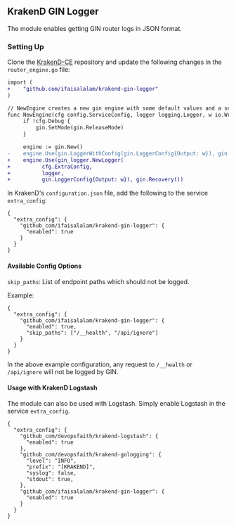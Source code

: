 ## KrakenD GIN Logger

The module enables getting GIN router logs in JSON format.

### Setting Up

Clone the [KrakenD-CE](https://github.com/devopsfaith/krakend-ce) repository and update the following changes in the `router_engine.go` file:

```diff
import (
+    "github.com/ifaisalalam/krakend-gin-logger"
)

// NewEngine creates a new gin engine with some default values and a secure middleware
func NewEngine(cfg config.ServiceConfig, logger logging.Logger, w io.Writer) *gin.Engine {
     if !cfg.Debug {
         gin.SetMode(gin.ReleaseMode)
     }

     engine := gin.New()
-    engine.Use(gin.LoggerWithConfig(gin.LoggerConfig{Output: w}), gin.Recovery())
+    engine.Use(gin_logger.NewLogger(
+	       cfg.ExtraConfig,
+	       logger,
+	       gin.LoggerConfig{Output: w}), gin.Recovery())
```

In KrakenD's `configuration.json` file, add the following to the service `extra_config`:

```json5
{
  "extra_config": {
    "github_com/ifaisalalam/krakend-gin-logger": {
      "enabled": true
    }
  }
}
```

#### Available Config Options

`skip_paths`: List of endpoint paths which should not be logged.

Example:

```json5
{
  "extra_config": {
    "github_com/ifaisalalam/krakend-gin-logger": {
      "enabled": true,
      "skip_paths": ["/__health", "/api/ignore"]
    }
  }
}
```

In the above example configuration, any request to `/__health` or `/api/ignore` will not be logged by GIN.

#### Usage with KrakenD Logstash

The module can also be used with Logstash. Simply enable Logstash in the service `extra_config`.

```json5
{
  "extra_config": {
    "github_com/devopsfaith/krakend-logstash": {
      "enabled": true
    },
    "github_com/devopsfaith/krakend-gologging": {
      "level": "INFO",
      "prefix": "[KRAKEND]",
      "syslog": false,
      "stdout": true,
    },
    "github_com/ifaisalalam/krakend-gin-logger": {
      "enabled": true
    }
  }
}
```
